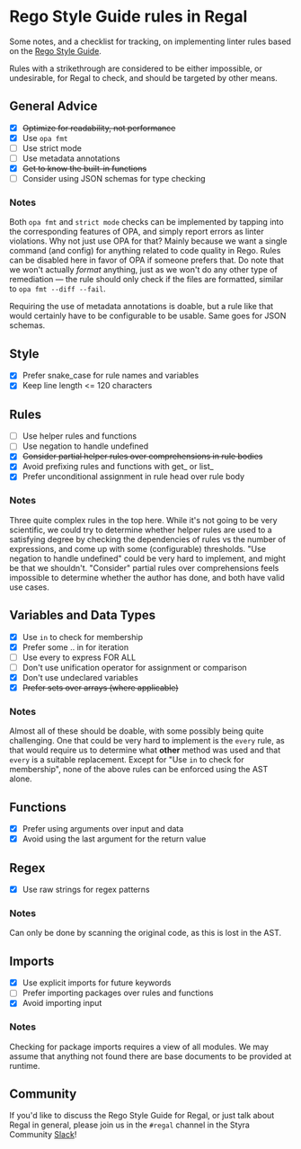 # Rego Style Guide rules in Regal

Some notes, and a checklist for tracking, on implementing linter rules based on the
[Rego Style Guide](https://github.com/StyraInc/rego-style-guide).

Rules with a strikethrough are considered to be either impossible, or undesirable,
for Regal to check, and should be targeted by other means.

## General Advice

- [x] ~~Optimize for readability, not performance~~
- [x] Use `opa fmt`
- [ ] Use strict mode
- [ ] Use metadata annotations
- [x] ~~Get to know the built-in functions~~
- [ ] Consider using JSON schemas for type checking

### Notes
Both `opa fmt` and `strict mode` checks can be implemented by tapping into
the corresponding features of OPA, and simply report errors as linter violations.
Why not just use OPA for that? Mainly because we want a single command (and config)
for anything related to code quality in Rego. Rules can be disabled here in favor of
OPA if someone prefers that. Do note that we won't actually _format_ anything,
just as we won't do any other type of remediation — the rule should only check if
the files are formatted, similar to `opa fmt --diff --fail`.

Requiring the use of metadata annotations is doable, but a rule like that would
certainly have to be configurable to be usable. Same goes for JSON schemas.

## Style

- [x] Prefer snake_case for rule names and variables
- [x] Keep line length <= 120 characters

## Rules

- [ ] Use helper rules and functions
- [ ] Use negation to handle undefined
- [x] ~~Consider partial helper rules over comprehensions in rule bodies~~
- [x] Avoid prefixing rules and functions with get_ or list_
- [x] Prefer unconditional assignment in rule head over rule body

### Notes
Three quite complex rules in the top here. While it's not going to be very
scientific, we could try to determine whether helper rules are used to a
satisfying degree by checking the dependencies of rules vs the number of
expressions, and come up with some (configurable) thresholds. "Use negation to
handle undefined" could be very hard to implement, and might be that we
shouldn't. "Consider" partial rules over comprehensions feels impossible to
determine whether the author has done, and both have valid use cases.

## Variables and Data Types

- [x] Use `in` to check for membership
- [x] Prefer some .. in for iteration
- [ ] Use every to express FOR ALL
- [ ] Don't use unification operator for assignment or comparison
- [x] Don't use undeclared variables
- [x] ~~Prefer sets over arrays (where applicable)~~

### Notes
Almost all of these should be doable, with some possibly being quite challenging.
One that could be very hard to implement is the `every` rule, as that would
require us to determine what **other** method was used and that `every` is a
suitable replacement. Except for "Use `in` to check for membership",
none of the above rules can be enforced using the AST alone.

## Functions

- [x] Prefer using arguments over input and data
- [x] Avoid using the last argument for the return value

## Regex

- [x] Use raw strings for regex patterns

### Notes
Can only be done by scanning the original code, as this is lost in the AST.

## Imports

- [x] Use explicit imports for future keywords
- [ ] Prefer importing packages over rules and functions
- [x] Avoid importing input

### Notes
Checking for package imports requires a view of all modules. We may assume that
anything not found there are base documents to be provided at runtime.

## Community

If you'd like to discuss the Rego Style Guide for Regal, or just talk about Regal in general, please join us in the
`#regal` channel in the Styra Community [Slack](https://communityinviter.com/apps/styracommunity/signup)!
